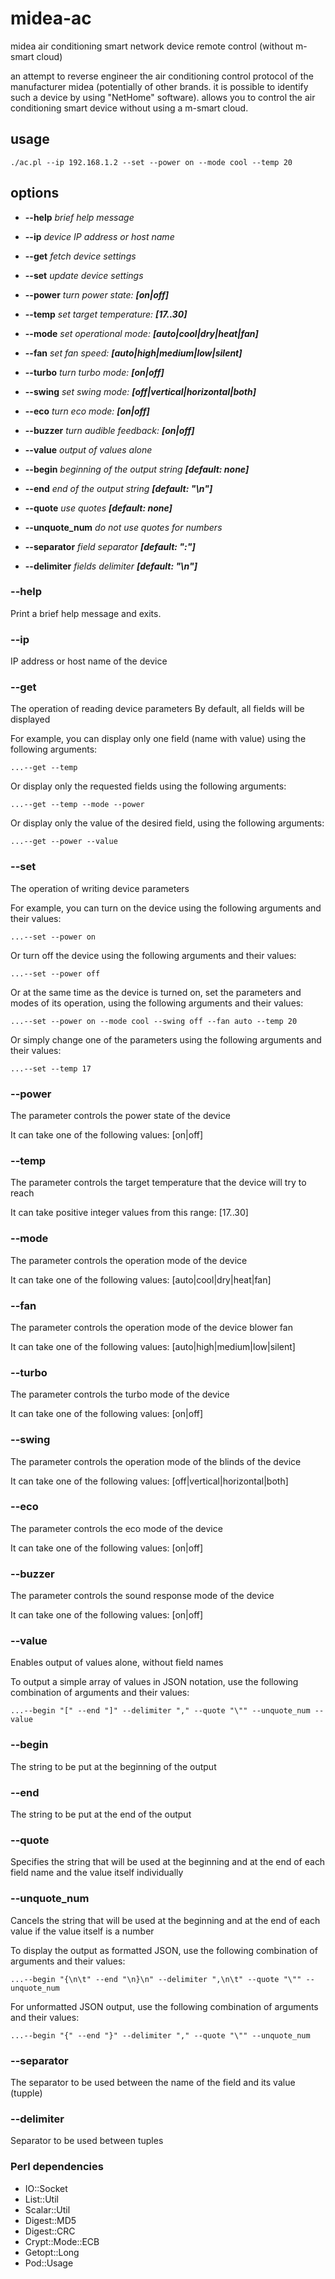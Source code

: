 # midea-ac
midea air conditioning smart network device remote control (without m-smart cloud)

an attempt to reverse engineer the air conditioning control protocol of the manufacturer midea (potentially of other brands. it is possible to identify such a device by using "NetHome" software).
allows you to control the air conditioning smart device without using a m-smart cloud.

## usage
 ```./ac.pl --ip 192.168.1.2 --set --power on --mode cool --temp 20```

## options
- __--help__             *brief help message*

-  __--ip__              *device IP address or host name*

-  __--get__             *fetch device settings*
-  __--set__             *update device settings*

-  __--power__           *turn power state: __[on|off]__*
-  __--temp__            *set target temperature: __[17..30]__*
-  __--mode__            *set operational mode: __[auto|cool|dry|heat|fan]__*
-  __--fan__             *set fan speed: __[auto|high|medium|low|silent]__*
-  __--turbo__           *turn turbo mode: __[on|off]__*
-  __--swing__           *set swing mode: __[off|vertical|horizontal|both]__*
-  __--eco__             *turn eco mode: __[on|off]__*
-  __--buzzer__          *turn audible feedback: __[on|off]__*

-  __--value__           *output of values alone*
-  __--begin__           *beginning of the output string __[default: none]__*
-  __--end__             *end of the output string __[default: "\n"]__*
-  __--quote__           *use quotes __[default: none]__*
-  __--unquote_num__     *do not use quotes for numbers*
-  __--separator__       *field separator __[default: ":"]__*
-  __--delimiter__       *fields delimiter __[default: "\n"]__*

### --help
Print a brief help message and exits.

### --ip
IP address or host name of the device

### --get
The operation of reading device parameters
By default, all fields will be displayed

For example, you can display only one field (name with value) using
the following arguments:

```...--get --temp```

Or display only the requested fields using the following arguments:

```...--get --temp --mode --power```

Or display only the value of the desired field, using the following
arguments:

```...--get --power --value```

### --set
The operation of writing device parameters

For example, you can turn on the device using the following
arguments and their values:

```...--set --power on```

Or turn off the device using the following arguments and their
values:

```...--set --power off```

Or at the same time as the device is turned on, set the parameters
and modes of its operation, using the following arguments and their
values:

```...--set --power on --mode cool --swing off --fan auto --temp 20```

Or simply change one of the parameters using the following arguments
and their values:

```...--set --temp 17```

### --power
The parameter controls the power state of the device

It can take one of the following values: [on|off]

### --temp
The parameter controls the target temperature that the device will try to reach

It can take positive integer values from this range: [17..30]

### --mode
The parameter controls the operation mode of the device

It can take one of the following values: [auto|cool|dry|heat|fan]

### --fan
The parameter controls the operation mode of the device blower fan

It can take one of the following values: [auto|high|medium|low|silent]

### --turbo
The parameter controls the turbo mode of the device

It can take one of the following values: [on|off]

### --swing
The parameter controls the operation mode of the blinds of the
device

It can take one of the following values: [off|vertical|horizontal|both]

### --eco
The parameter controls the eco mode of the device

It can take one of the following values: [on|off]

### --buzzer
The parameter controls the sound response mode of the device

It can take one of the following values: [on|off]

### --value
Enables output of values alone, without field names

To output a simple array of values in JSON notation, use the
following combination of arguments and their values:

```...--begin "[" --end "]" --delimiter "," --quote "\"" --unquote_num --value```

### --begin
The string to be put at the beginning of the output

### --end
The string to be put at the end of the output

### --quote
Specifies the string that will be used at the beginning and at the
end of each field name and the value itself individually

### --unquote_num
Cancels the string that will be used at the beginning and at the end
of each value if the value itself is a number

To display the output as formatted JSON, use the following
combination of arguments and their values:

```...--begin "{\n\t" --end "\n}\n" --delimiter ",\n\t" --quote "\"" --unquote_num```

For unformatted JSON output, use the following combination of
arguments and their values:

```...--begin "{" --end "}" --delimiter "," --quote "\"" --unquote_num```

### --separator
The separator to be used between the name of the field and its value (tupple)

### --delimiter
Separator to be used between tuples

### Perl dependencies
- IO::Socket
- List::Util
- Scalar::Util
- Digest::MD5
- Digest::CRC
- Crypt::Mode::ECB
- Getopt::Long
- Pod::Usage
